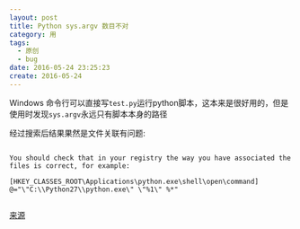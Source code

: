 ```yaml
---
layout: post
title: Python sys.argv 数目不对
category: 用
tags:
  - 原创
  - bug
date: 2016-05-24 23:25:23
create: 2016-05-24
---
```


Windows 命令行可以直接写`test.py`运行python脚本，这本来是很好用的，但是使用时发现`sys.argv`永远只有脚本本身的路径

经过搜索后结果果然是文件关联有问题:

```

You should check that in your registry the way you have associated the files is correct, for example:

[HKEY_CLASSES_ROOT\Applications\python.exe\shell\open\command]
@="\"C:\\Python27\\python.exe\" \"%1\" %*"


```

[来源](http://stackoverflow.com/questions/9880540/python-command-line-arguments-windows)
